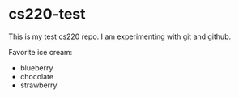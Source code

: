 # cs220-test
This is my test cs220 repo.
I am experimenting with git and github.

Favorite ice cream:
* blueberry
* chocolate
* strawberry